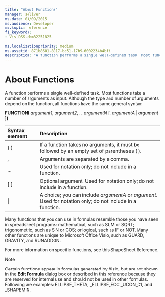 ```yaml
---
title: "About Functions" 
manager: soliver
ms.date: 03/09/2015
ms.audience: Developer
ms.topic: reference
f1_keywords:
- Vis_DSS.chm82251825
 
ms.localizationpriority: medium
ms.assetid: 871b8601-8117-bc51-17b9-6002234b4bfb
description: "A function performs a single well-defined task. Most functions take a number of arguments as input. Although the type and number of arguments depend on the function, all functions have the same general syntax:"
---
```


# About Functions

A function performs a single well-defined task. Most functions take a number of arguments as input. Although the type and number of arguments depend on the function, all functions have the same general syntax:
  
 **FUNCTION(** _argument1_, _argument2_, … _argumentN_ [, _argumentA_ | _argument_ **])**
  
|**Syntax element**|**Description**|
|:-----|:-----|
| ( )  <br/> | If a function takes no arguments, it must be followed by an empty set of parentheses ( ). |
| ,  <br/> | Arguments are separated by a comma. |
| ... | Used for notation only; do not include in a function. |
| [ ]  <br/> | Optional argument. Used for notation only; do not include in a function. |
| \|  <br/> | A choice; you can include  _argumentA_ or  _argument_. Used for notation only; do not include in a function. |

Many functions that you can use in formulas resemble those you have seen in spreadsheet programs: mathematical, such as SUM or SQRT; trigonometric, such as SIN or COS; or logical, such as IF or NOT. Many other functions are unique to Microsoft Office Visio, such as GUARD, GRAVITY, and RUNADDON.
  
For more information on specific functions, see this ShapeSheet Reference.
  
> [!NOTE]
> Certain functions appear in formulas generated by Visio, but are not shown in the **Edit Formula** dialog box or described in this reference because they are reserved for internal use and should not be used in other formulas. Following are examples: ELLIPSE_THETA, _ELLIPSE_ECC,_UCON_C1, and _SHAPEMIN.
  